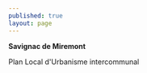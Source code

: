 ```yaml
---
published: true
layout: page
---
```

**Savignac de Miremont**

Plan Local d'Urbanisme intercommunal
